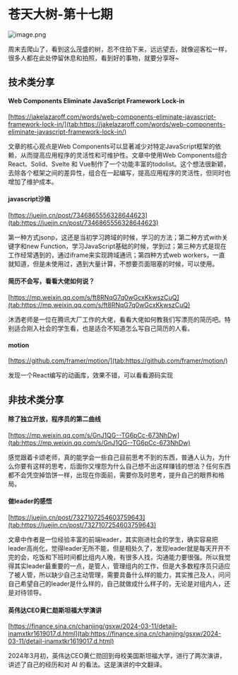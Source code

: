 # 苍天大树-第十七期

![image.png](https://www.freeimg.cn/i/2024/03/24/65ffcc99ef545.jpg)

周末去爬山了，看到这么茂盛的树，忍不住拍下来，远远望去，就像迎客松一样，很多人都在此处停留休息和拍照，看到好的事物，就要分享呀~


## 技术类分享

#### Web Components Eliminate JavaScript Framework Lock-in

[https://jakelazaroff.com/words/web-components-eliminate-javascript-framework-lock-in/](tab:https://jakelazaroff.com/words/web-components-eliminate-javascript-framework-lock-in/)

文章的核心观点是Web Components可以显著减少对特定JavaScript框架的依赖，从而提高应用程序的灵活性和可维护性。文章中使用Web Components组合React、Solid、Svelte 和 Vue制作了一个功能丰富的todolist。这个想法很新颖，去除各个框架之间的差异性，组合在一起编写，提高应用程序的灵活性，但同时也增加了维护成本。


#### javascript沙箱

[https://juejin.cn/post/7346865556328644623](tab:https://juejin.cn/post/7346865556328644623)

第一种方式jsonp，这还是当初学习跨域的时候，学习的方法；第二种方式with关键字和new Function，学习JavaScript基础的时候，学到过；第三种方式是现在工作经常遇到的，通过iframe来实现跨域通讯；第四种方式web workers，一直就知道，但是未使用过，遇到大量计算，不想要页面阻塞的时候，可以使用。

#### 简历不会写，看看大佬如何说？

[https://mp.weixin.qq.com/s/ft8RNqG7q0wGcxKkwszCuQ](tab:https://mp.weixin.qq.com/s/ft8RNqG7q0wGcxKkwszCuQ)

沐洒老师是一位在腾讯大厂工作的大佬，看看大佬如何教我们写漂亮的简历吧。特别适合刚入社会的学生看，也是适合不知道怎么写自己简历的人看。


#### motion

[https://github.com/framer/motion/](tab:https://github.com/framer/motion/)

发现一个React编写的动画库，效果不错，可以看看源码实现
## 非技术类分享

#### 除了独立开放，程序员的第二曲线

[https://mp.weixin.qq.com/s/GnJ1QG--TG6pCc-673NhDw](tab:https://mp.weixin.qq.com/s/GnJ1QG--TG6pCc-673NhDw)

感觉跟着卡颂老师，真的能学会一些自己目前思考不到的东西，普通人认为，为什么你要有这样的思考，后面你又埋怨为什么自己想不出这样赚钱的想法？任何东西都不会凭空掉馅饼一样，出现在你面前，需要你及时思考，提升自己的眼界和格局。

#### 做leader的感悟

[https://juejin.cn/post/7327107254603759643](tab:https://juejin.cn/post/7327107254603759643)

文章中作者是一位经验丰富的前端leader，其实刚进社会的学生，确实容易把leader高尚化，觉得leader无所不能，但是相处久了，发现leader就是每天开开不完的会，吃饭和下班时间都比组内人晚，有很多人找，沟通能力要很强。所以我觉得其实leader最重要的一点，是管人，管理组内的工作，但是大多数程序员只适应了被人管，所以缺少自己主动管理，需要具备什么样的能力，其实推己及人，问问自己希望自己的leader是什么样的，自己就做成什么样子的，无论是对组内人，还是对待领导。

#### 英伟达CEO黄仁勋斯坦福大学演讲

[https://finance.sina.cn/chanjing/gsxw/2024-03-11/detail-inamxtkr1619017.d.html](tab:https://finance.sina.cn/chanjing/gsxw/2024-03-11/detail-inamxtkr1619017.d.html)

2024年3月初，英伟达CEO黄仁勋回到母校美国斯坦福大学，进行了两次演讲，讲述了自己的经历和对 AI 的看法。这是演讲的中文翻译。
